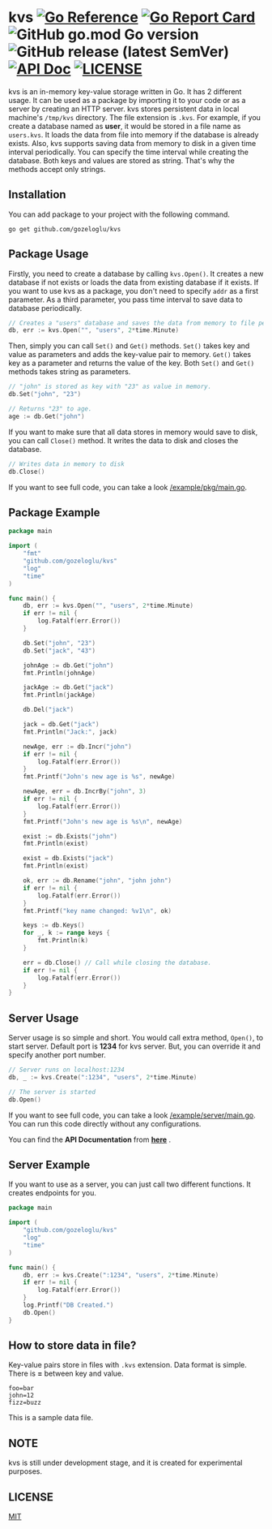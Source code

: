 # kvs [![Go Reference](https://pkg.go.dev/badge/github.com/gozeloglu/kvs.svg)](https://pkg.go.dev/github.com/gozeloglu/kvs) [![Go Report Card](https://goreportcard.com/badge/github.com/gozeloglu/kvs)](https://goreportcard.com/report/github.com/gozeloglu/kvs) ![GitHub go.mod Go version](https://img.shields.io/github/go-mod/go-version/gozeloglu/kvs) ![GitHub release (latest SemVer)](https://img.shields.io/github/v/release/gozeloglu/kvs) [![API Doc](https://img.shields.io/badge/-API%20Doc-orange)](https://github.com/gozeloglu/kvs/wiki/API-Documentation)  [![LICENSE](https://img.shields.io/badge/license-MIT-green)](https://github.com/gozeloglu/kvs/blob/main/LICENSE)

kvs is an in-memory key-value storage written in Go. It has 2 different usage. It can be used as a package by importing
it to your code or as a server by creating an HTTP server. kvs stores persistent data in local machine's `/tmp/kvs`
directory. The file extension is `.kvs`. For example, if you create a database named as **user**, it would be stored in
a file name as `users.kvs`. It loads the data from file into memory if the database is already exists. Also, kvs
supports saving data from memory to disk in a given time interval periodically. You can specify the time interval while
creating the database. Both keys and values are stored as string. That's why the methods accept only strings.

## Installation

You can add package to your project with the following command.

```shell
go get github.com/gozeloglu/kvs
```

## Package Usage

Firstly, you need to create a database by calling `kvs.Open()`. It creates a new database if not exists or loads the
data from existing database if it exists. If you want to use kvs as a package, you don't need to specify `addr` as a
first parameter. As a third parameter, you pass time interval to save data to database periodically.

```go
// Creates a "users" database and saves the data from memory to file per 2 minutes.
db, err := kvs.Open("", "users", 2*time.Minute)  
```

Then, simply you can call `Set()` and `Get()` methods. `Set()` takes key and value as parameters and adds the key-value
pair to memory. `Get()` takes key as a parameter and returns the value of the key. Both `Set()` and `Get()` methods
takes string as parameters.

```go
// "john" is stored as key with "23" as value in memory.
db.Set("john", "23")

// Returns "23" to age.
age := db.Get("john")
```

If you want to make sure that all data stores in memory would save to disk, you can call `Close()` method. It writes the
data to disk and closes the database.

```go
// Writes data in memory to disk
db.Close()
```

If you want to see full code, you can take a
look [/example/pkg/main.go](https://github.com/gozeloglu/kvs/blob/main/example/pkg/main.go).

## Package Example

```go
package main

import (
	"fmt"
	"github.com/gozeloglu/kvs"
	"log"
	"time"
)

func main() {
	db, err := kvs.Open("", "users", 2*time.Minute)
	if err != nil {
		log.Fatalf(err.Error())
	}

	db.Set("john", "23")
	db.Set("jack", "43")

	johnAge := db.Get("john")
	fmt.Println(johnAge)

	jackAge := db.Get("jack")
	fmt.Println(jackAge)

	db.Del("jack")

	jack = db.Get("jack")
	fmt.Println("Jack:", jack)

	newAge, err := db.Incr("john")
	if err != nil {
		log.Fatalf(err.Error())
	}
	fmt.Printf("John's new age is %s", newAge)

	newAge, err = db.IncrBy("john", 3)
	if err != nil {
		log.Fatalf(err.Error())
	}
	fmt.Printf("John's new age is %s\n", newAge)

	exist := db.Exists("john")
	fmt.Println(exist)

	exist = db.Exists("jack")
	fmt.Println(exist)

	ok, err := db.Rename("john", "john john")
	if err != nil {
		log.Fatalf(err.Error())
	}
	fmt.Printf("key name changed: %v1\n", ok)

	keys := db.Keys()
	for _, k := range keys {
		fmt.Println(k)
	}

	err = db.Close() // Call while closing the database.
	if err != nil {
		log.Fatalf(err.Error())
	}
}

```

## Server Usage

Server usage is so simple and short. You would call extra method, `Open()`, to start server. Default port is **1234**
for kvs server. But, you can override it and specify another port number.

```go
// Server runs on localhost:1234
db, _ := kvs.Create(":1234", "users", 2*time.Minute)

// The server is started
db.Open()
```

If you want to see full code, you can take a
look [/example/server/main.go](https://github.com/gozeloglu/kvs/blob/main/example/server/main.go). You can run this code
directly without any configurations.

You can find the **API Documentation** from  [**here**](https://github.com/gozeloglu/kvs/wiki/API-Documentation) .

## Server Example

If you want to use as a server, you can just call two different functions. It creates endpoints for you.

```go
package main

import (
	"github.com/gozeloglu/kvs"
	"log"
	"time"
)

func main() {
	db, err := kvs.Create(":1234", "users", 2*time.Minute)
	if err != nil {
		log.Fatalf(err.Error())
	}
	log.Printf("DB Created.")
	db.Open()
}
```

## How to store data in file?

Key-value pairs store in files with `.kvs` extension. Data format is simple. There is **=** between key and value.

```
foo=bar
john=12
fizz=buzz
```

This is a sample data file.

## NOTE

kvs is still under development stage, and it is created for experimental purposes.

## LICENSE

[MIT](https://github.com/gozeloglu/kvs/blob/main/LICENSE)
